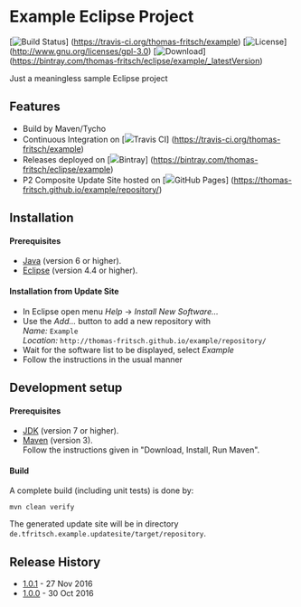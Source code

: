 # Example Eclipse Project

[![Build Status](https://travis-ci.org/thomas-fritsch/example.svg?branch=master)]
  (https://travis-ci.org/thomas-fritsch/example)
[![License](https://img.shields.io/badge/license-GPL%203.0-blue.svg)]
  (http://www.gnu.org/licenses/gpl-3.0)
[![Download](https://api.bintray.com/packages/thomas-fritsch/eclipse/example/images/download.svg)]
  (https://bintray.com/thomas-fritsch/eclipse/example/_latestVersion)

Just a meaningless sample Eclipse project

## Features
* Build by Maven/Tycho
* Continuous Integration on [![](https://avatars.githubusercontent.com/u/639823?s=24)Travis CI]
  (https://travis-ci.org/thomas-fritsch/example)
* Releases deployed on [![](https://avatars.githubusercontent.com/u/4857392?s=24)Bintray]
  (https://bintray.com/thomas-fritsch/eclipse/example)
* P2 Composite Update Site hosted on [![](https://avatars.githubusercontent.com/u/9919?s=24)GitHub Pages]
  (https://thomas-fritsch.github.io/example/repository/)

## Installation

#### Prerequisites

* [Java](https://www.java.com/) (version 6 or higher).
* [Eclipse](http://www.eclipse.org) (version 4.4 or higher).
  
#### Installation from Update Site

* In Eclipse open menu _Help_ -> _Install New Software..._
* Use the _Add..._ button to add a new repository with  
  _Name:_ `Example`  
  _Location:_ `http://thomas-fritsch.github.io/example/repository/` 
* Wait for the software list to be displayed, select _Example_
* Follow the instructions in the usual manner

## Development setup

#### Prerequisites

* [JDK](http://www.oracle.com/technetwork/java/javase/downloads/) (version 7 or higher).
* [Maven](http://maven.apache.org/) (version 3).  
  Follow the instructions given in "Download, Install, Run Maven".

#### Build

A complete build (including unit tests) is done by:

    mvn clean verify

The generated update site will be in directory `de.tfritsch.example.updatesite/target/repository`.

## Release History

* [1.0.1](https://github.com/thomas-fritsch/example/releases/tag/1.0.1) - 27 Nov 2016
* [1.0.0](https://github.com/thomas-fritsch/example/releases/tag/1.0.0) - 30 Oct 2016
